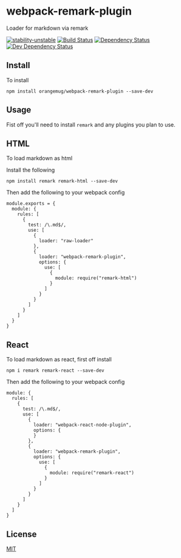 # webpack-remark-plugin
Loader for markdown via remark

[![stability-unstable](https://img.shields.io/badge/stability-unstable-yellow.svg)][stability]
[![Build Status](https://circleci.com/gh/orangemug/webpack-remark-plugin.png?style=shield)][circleci]
[![Dependency Status](https://david-dm.org/orangemug/webpack-remark-plugin.svg)][dm-prod]
[![Dev Dependency Status](https://david-dm.org/orangemug/webpack-remark-plugin/dev-status.svg)][dm-dev]

[stability]:   https://github.com/orangemug/stability-badges#unstable
[circleci]:    https://circleci.com/gh/orangemug/webpack-remark-plugin
[dm-prod]:     https://david-dm.org/orangemug/webpack-remark-plugin
[dm-dev]:      https://david-dm.org/orangemug/webpack-remark-plugin#info=devDependencies



## Install
To install

```
npm install orangemug/webpack-remark-plugin --save-dev
```

## Usage
Fist off you'll need to install `remark` and any plugins you plan to use.


## HTML
To load markdown as html

Install the following

```
npm install remark remark-html --save-dev
```

Then add the following to your webpack config

```
module.exports = {
  module: {
    rules: [
      {
        test: /\.md$/,
        use: [
          {
            loader: "raw-loader"
          },
          {
            loader: "webpack-remark-plugin",
            options: {
              use: [
                {
                  module: require("remark-html")
                }
              ]
            }
          }
        ]
      }
    ]
  }
}
```



## React
To load markdown as react, first off install

```
npm i remark remark-react --save-dev
```

Then add the following to your webpack config

```
module: {
  rules: [
    {
      test: /\.md$/,
      use: [
        {
          loader: "webpack-react-node-plugin",
          options: {
          }
        },
        {
          loader: "webpack-remark-plugin",
          options: {
            use: [
              {
                module: require("remark-react")
              }
            ]
          }
        }
      ]
    }
  ]
}
```


## License
[MIT](LICENSE)

